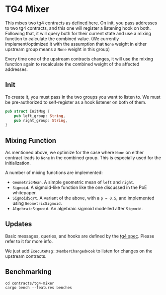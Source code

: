 # TG4 Mixer

This mixes two tg4 contracts as [defined here](https://github.com/confio/tgrade-contracts/issues/8).
On init, you pass addresses to two tg4 contracts, and this one will
register a listening hook on both. Following that, it will query both
for their current state and use a mixing function to calculate the combined value.
(We currently implement/optimized it with the assumption that `None` weight in
either upstream group means a `None` weight in this group)

Every time one of the upstream contracts changes, it will use the mixing
function again to recalculate the combined weight of the affected addresses.

## Init

To create it, you must pass in the two groups you want to listen to.
We must be pre-authorized to self-register as a hook listener on both of them.

```rust
pub struct InitMsg {
    pub left_group: String,
    pub right_group: String,
}
```

## Mixing Function

As mentioned above, we optimize for the case where `None` on either
contract leads to `None` in the combined group. This is especially used
for the initialization.

A number of mixing functions are implemented:
 - `GeometricMean`. A simple geometric mean of `left` and `right`.
 - `Sigmoid`. A sigmoid-like function like the one discussed in the PoE whitepaper.
 - `SigmoidSqrt`. A variant of the above, with a `p = 0.5`, and implemented using `GeometricSigmoid`.
 - `AlgebraicSigmoid`. An algebraic sigmoid modelled after `Sigmoid`.

## Updates

Basic messages, queries, and hooks are defined by the
[tg4 spec](../../packages/tg4/README.md). Please refer to it for more info.

We just add `ExecuteMsg::MemberChangedHook` to listen for changes on the
upstream contracts.

## Benchmarking

```
cd contracts/tg4-mixer
cargo bench --features benches
```
